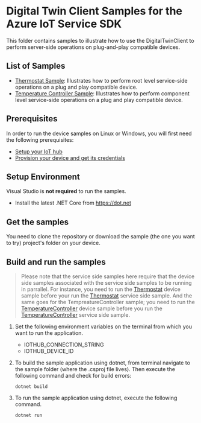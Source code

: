# Digital Twin Client Samples for the Azure IoT Service SDK
This folder contains samples to illustrate how to use the DigitalTwinClient to perform server-side operations on plug-and-play compatible devices.

## List of Samples
* [Thermostat Sample][lnk-thermostat-sample]: Illustrates how to perform root level service-side operations on a plug and play compatible device.
* [Temperature Controller Sample][lnk-temperatureController-sample]: Illustrates how to perform component level service-side operations on a plug and play compatible device.

## Prerequisites
In order to run the device samples on Linux or Windows, you will first need the following prerequisites:
* [Setup your IoT hub][lnk-setup-iot-hub]
* [Provision your device and get its credentials][lnk-manage-iot-device]

## Setup Environment

Visual Studio is **not required** to run the samples.

- Install the latest .NET Core from https://dot.net

## Get the samples
You need to clone the repository or download the sample (the one you want to try) project's folder on your device.

## Build and run the samples

> Please note that the service side samples here require that the device side samples associated with the service side samples to be running in parrallel. For instance, you need to run the [Thermostat][lnk-thermostat-device-sample] device sample before your run the [Thermostat][lnk-thermostat-sample] service side sample. And the same goes for the TempreatureController sample; you need to run the [TemperatureController][lnk-temperaturecontroller-device-sample] device sample before you run the [TemperatureController][lnk-temperatureController-sample] service side sample.

1. Set the following environment variables on the terminal from which you want to run the application.
    * IOTHUB_CONNECTION_STRING
    * IOTHUB_DEVICE_ID
2. To build the sample application using dotnet, from terminal navigate to the sample folder (where the .csproj file lives). Then execute the following command and check for build errors:
    ```
    dotnet build
    ```

3. To run the sample application using dotnet, execute the following command.
    ```
    dotnet run
    ```

[lnk-thermostat-sample]: (https://github.com/Azure-Samples/azure-iot-samples-csharp/tree/barustum/digitalTwinClientSamples/iot-hub/Samples/service/DigitalTwinClientSamples/Thermostat/)

[lnk-temperatureController-sample]: https://github.com/Azure-Samples/azure-iot-samples-csharp/tree/barustum/digitalTwinClientSamples/iot-hub/Samples/service/DigitalTwinClientSamples/TemperatureController/

[lnk-setup-iot-hub]: https://aka.ms/howtocreateazureiothub

[lnk-manage-iot-device]: https://github.com/Azure/azure-iot-device-ecosystem/blob/master/setup_iothub.md#create-new-device-in-the-iot-hub-device-identity-registry

[lnk-thermostat-device-sample]: https://github.com/Azure/azure-iot-sdk-csharp/tree/master/iothub/device/samples/DigitalTwinDeviceSamples/Thermostat

[lnk-temperaturecontroller-device-sample]: https://github.com/Azure/azure-iot-sdk-csharp/tree/master/iothub/device/samples/DigitalTwinDeviceSamples/TemperatureController

